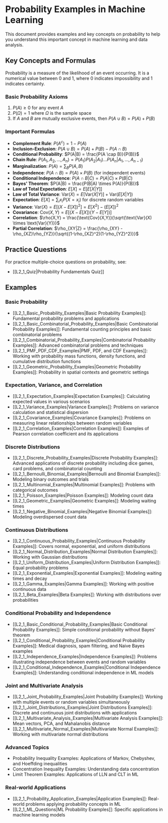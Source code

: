 # Probability Examples in Machine Learning

This document provides examples and key concepts on probability to help you understand this important concept in machine learning and data analysis.

## Key Concepts and Formulas

Probability is a measure of the likelihood of an event occurring. It is a numerical value between 0 and 1, where 0 indicates impossibility and 1 indicates certainty.

### Basic Probability Axioms

1. $P(A) \geq 0$ for any event $A$
2. $P(\Omega) = 1$ where $\Omega$ is the sample space
3. If $A$ and $B$ are mutually exclusive events, then $P(A \cup B) = P(A) + P(B)$

### Important Formulas

- **Complement Rule**: $P(A^c) = 1 - P(A)$
- **Inclusion-Exclusion**: $P(A \cup B) = P(A) + P(B) - P(A \cap B)$
- **Conditional Probability**: $P(A|B) = \frac{P(A \cap B)}{P(B)}$
- **Chain Rule**: $P(A_1, A_2, ..., A_n) = P(A_1)P(A_2|A_1)...P(A_n|A_1,...,A_{n-1})$
- **Marginalization**: $P(A) = \sum_B P(A,B)$
- **Independence**: $P(A \cap B) = P(A) \times P(B)$ (for independent events)
- **Conditional Independence**: $P(A \cap B|C) = P(A|C) \times P(B|C)$
- **Bayes' Theorem**: $P(A|B) = \frac{P(B|A) \times P(A)}{P(B)}$
- **Law of Total Expectation**: $E[X] = E[E[X|Y]]$
- **Law of Total Variance**: $\text{Var}(X) = E[\text{Var}(X|Y)] + \text{Var}(E[X|Y])$
- **Expectation**: $E[X] = \sum_i x_i P(X = x_i)$ for discrete random variables
- **Variance**: $\text{Var}(X) = E[(X - E[X])^2] = E[X^2] - (E[X])^2$
- **Covariance**: $\text{Cov}(X,Y) = E[(X - E[X])(Y - E[Y])]$
- **Correlation**: $\rho(X,Y) = \frac{\text{Cov}(X,Y)}{\sqrt{\text{Var}(X) \times \text{Var}(Y)}}$
- **Partial Correlation**: $\rho_{XY|Z} = \frac{\rho_{XY} - \rho_{XZ}\rho_{YZ}}{\sqrt{(1-\rho_{XZ}^2)(1-\rho_{YZ}^2)}}$

## Practice Questions

For practice multiple-choice questions on probability, see:
- [[L2_1_Quiz|Probability Fundamentals Quiz]]

## Examples

### Basic Probability
- [[L2_1_Basic_Probability_Examples|Basic Probability Examples]]: Fundamental probability problems and applications
- [[L2_1_Basic_Combinatorial_Probability_Examples|Basic Combinatorial Probability Examples]]: Fundamental counting principles and basic combinatorial problems
- [[L2_1_Combinatorial_Probability_Examples|Combinatorial Probability Examples]]: Advanced combinatorial problems and techniques
- [[L2_1_PMF_PDF_CDF_Examples|PMF, PDF, and CDF Examples]]: Working with probability mass functions, density functions, and cumulative distribution functions
- [[L2_1_Geometric_Probability_Examples|Geometric Probability Examples]]: Probability in spatial contexts and geometric settings

### Expectation, Variance, and Correlation
- [[L2_1_Expectation_Examples|Expectation Examples]]: Calculating expected values in various scenarios
- [[L2_1_Variance_Examples|Variance Examples]]: Problems on variance calculation and statistical dispersion
- [[L2_1_Covariance_Examples|Covariance Examples]]: Problems on measuring linear relationships between random variables
- [[L2_1_Correlation_Examples|Correlation Examples]]: Examples of Pearson correlation coefficient and its applications

### Discrete Distributions
- [[L2_1_Discrete_Probability_Examples|Discrete Probability Examples]]: Advanced applications of discrete probability including dice games, card problems, and combinatorial counting
- [[L2_1_Bernoulli_Binomial_Examples|Bernoulli and Binomial Examples]]: Modeling binary outcomes and trials
- [[L2_1_Multinomial_Examples|Multinomial Examples]]: Problems with categorical outcomes
- [[L2_1_Poisson_Examples|Poisson Examples]]: Modeling count data
- [[L2_1_Geometric_Examples|Geometric Examples]]: Modeling waiting times
- [[L2_1_Negative_Binomial_Examples|Negative Binomial Examples]]: Modeling overdispersed count data

### Continuous Distributions
- [[L2_1_Continuous_Probability_Examples|Continuous Probability Examples]]: Covers normal, exponential, and uniform distributions
- [[L2_1_Normal_Distribution_Examples|Normal Distribution Examples]]: Working with Gaussian distributions
- [[L2_1_Uniform_Distribution_Examples|Uniform Distribution Examples]]: Equal probability problems
- [[L2_1_Exponential_Examples|Exponential Examples]]: Modeling waiting times and decay
- [[L2_1_Gamma_Examples|Gamma Examples]]: Working with positive continuous data
- [[L2_1_Beta_Examples|Beta Examples]]: Working with distributions over probabilities

### Conditional Probability and Independence
- [[L2_1_Basic_Conditional_Probability_Examples|Basic Conditional Probability Examples]]: Simple conditional probability without Bayes' theorem
- [[L2_1_Conditional_Probability_Examples|Conditional Probability Examples]]: Medical diagnosis, spam filtering, and Naive Bayes examples
- [[L2_1_Independence_Examples|Independence Examples]]: Problems illustrating independence between events and random variables
- [[L2_1_Conditional_Independence_Examples|Conditional Independence Examples]]: Understanding conditional independence in ML models

### Joint and Multivariate Analysis
- [[L2_1_Joint_Probability_Examples|Joint Probability Examples]]: Working with multiple events or random variables simultaneously
- [[L2_1_Joint_Distributions_Examples|Joint Distributions Examples]]: Discrete and continuous joint distributions with applications
- [[L2_1_Multivariate_Analysis_Examples|Multivariate Analysis Examples]]: Mean vectors, PCA, and Mahalanobis distance
- [[L2_1_Multivariate_Normal_Examples|Multivariate Normal Examples]]: Working with multivariate normal distributions

### Advanced Topics
- Probability Inequality Examples: Applications of Markov, Chebyshev, and Hoeffding inequalities
- Concentration Inequality Examples: Understanding data concentration
- Limit Theorem Examples: Applications of LLN and CLT in ML

### Real-world Applications
- [[L2_1_Probability_Application_Examples|Application Examples]]: Real-world problems applying probability concepts in ML
- [[L2_1_ML_Questions|ML Probability Examples]]: Specific applications in machine learning models